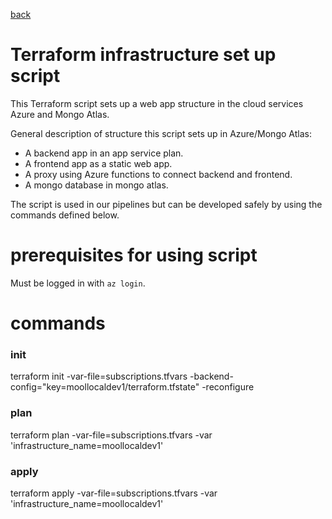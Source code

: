[back](../README.md)
# Terraform infrastructure set up script
This Terraform script sets up a web app structure in the cloud services Azure and Mongo Atlas.

General description of structure this script sets up in Azure/Mongo Atlas:
* A backend app in an app service plan.
* A frontend app as a static web app.
* A proxy using Azure functions to connect backend and frontend.
* A mongo database in mongo atlas.

The script is used in our pipelines but can be developed safely by using the\
commands defined below.

# prerequisites for using script
Must be logged in with `az login`.

# commands
### init
terraform init -var-file=subscriptions.tfvars -backend-config="key=moollocaldev1/terraform.tfstate" -reconfigure
### plan
terraform plan -var-file=subscriptions.tfvars -var 'infrastructure_name=moollocaldev1'
### apply
terraform apply -var-file=subscriptions.tfvars -var 'infrastructure_name=moollocaldev1'
